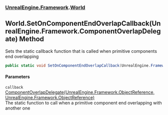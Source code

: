 ### [UnrealEngine.Framework](./UnrealEngine-Framework.md 'UnrealEngine.Framework').[World](./World.md 'UnrealEngine.Framework.World')
## World.SetOnComponentEndOverlapCallback(UnrealEngine.Framework.ComponentOverlapDelegate) Method
Sets the static callback function that is called when primitive components end overlapping  
```csharp
public static void SetOnComponentEndOverlapCallback(UnrealEngine.Framework.ComponentOverlapDelegate callback);
```
#### Parameters
<a name='UnrealEngine-Framework-World-SetOnComponentEndOverlapCallback(UnrealEngine-Framework-ComponentOverlapDelegate)-callback'></a>
`callback` [ComponentOverlapDelegate(UnrealEngine.Framework.ObjectReference, UnrealEngine.Framework.ObjectReference)](./ComponentOverlapDelegate(ObjectReference_ObjectReference).md 'UnrealEngine.Framework.ComponentOverlapDelegate(UnrealEngine.Framework.ObjectReference, UnrealEngine.Framework.ObjectReference)')  
The static function to call when a primitive component end overlapping with another one  
  
